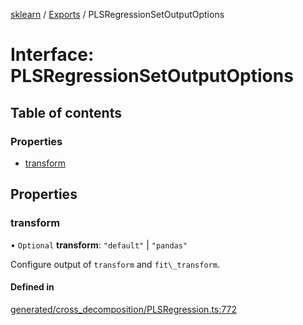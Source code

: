 [sklearn](../readme.md) / [Exports](../modules.md) / PLSRegressionSetOutputOptions

# Interface: PLSRegressionSetOutputOptions

## Table of contents

### Properties

- [transform](PLSRegressionSetOutputOptions.md#transform)

## Properties

### transform

• `Optional` **transform**: ``"default"`` \| ``"pandas"``

Configure output of `transform` and `fit\_transform`.

#### Defined in

[generated/cross_decomposition/PLSRegression.ts:772](https://github.com/transitive-bullshit/scikit-learn-ts/blob/367336a/packages/sklearn/src/generated/cross_decomposition/PLSRegression.ts#L772)
